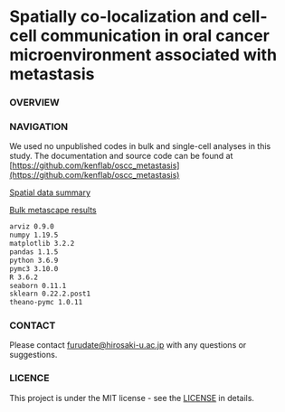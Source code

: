 # Spatially co-localization and cell-cell communication in oral cancer microenvironment associated with metastasis

### OVERVIEW

### NAVIGATION
We used no unpublished codes in bulk and single-cell analyses in this study.
The documentation and source code can be found at [https://github.com/kenflab/oscc_metastasis](https://github.com/kenflab/oscc_metastasis)



[Spatial data summary](summary.md)

[Bulk metascape results](/data/bulk_RNAseq_metascape/AnalysisReport.html)

```markdown
arviz 0.9.0
numpy 1.19.5
matplotlib 3.2.2
pandas 1.1.5
python 3.6.9
pymc3 3.10.0
R 3.6.2
seaborn 0.11.1
sklearn 0.22.2.post1
theano-pymc 1.0.11
```

### CONTACT
Please contact <furudate@hirosaki-u.ac.jp> with any questions or suggestions.


### LICENCE
This project is under the MIT license - see the [LICENSE](LICENSE) in details.
